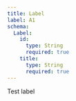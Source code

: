 ```yaml
---
title: Label
label: A1
schema:
  Label:
    id: 
      type: String
      required: true
    title: 
      type: String
      required: true
---
```

Test label

